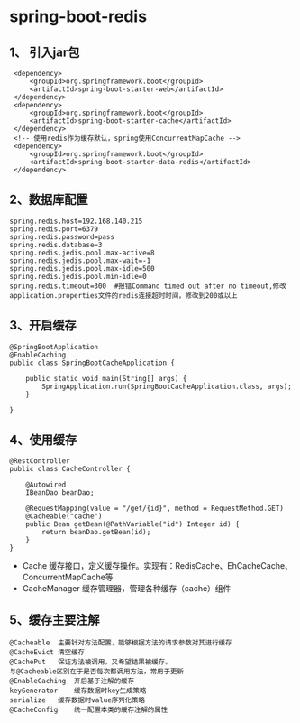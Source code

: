 # **spring-boot-redis**

1、 引入jar包
-
     <dependency>
         <groupId>org.springframework.boot</groupId>
         <artifactId>spring-boot-starter-web</artifactId>
     </dependency>
     <dependency>
         <groupId>org.springframework.boot</groupId>
         <artifactId>spring-boot-starter-cache</artifactId>
     </dependency>
     <!-- 使用redis作为缓存默认，spring使用ConcurrentMapCache -->
     <dependency>
         <groupId>org.springframework.boot</groupId>
         <artifactId>spring-boot-starter-data-redis</artifactId>
     </dependency>

    
2、数据库配置
-
    spring.redis.host=192.168.140.215
    spring.redis.port=6379
    spring.redis.password=pass
    spring.redis.database=3
    spring.redis.jedis.pool.max-active=8
    spring.redis.jedis.pool.max-wait=-1
    spring.redis.jedis.pool.max-idle=500
    spring.redis.jedis.pool.min-idle=0
    spring.redis.timeout=300  #报错Command timed out after no timeout,修改application.properties文件的redis连接超时时间，修改到200或以上
    
3、开启缓存
-
    @SpringBootApplication
    @EnableCaching
    public class SpringBootCacheApplication {
    
        public static void main(String[] args) {
            SpringApplication.run(SpringBootCacheApplication.class, args);
        }
    
    }
    
4、使用缓存
-
    @RestController
    public class CacheController {
    
        @Autowired
        IBeanDao beanDao;
    
        @RequestMapping(value = "/get/{id}", method = RequestMethod.GET)
        @Cacheable("cache")
        public Bean getBean(@PathVariable("id") Integer id) {
            return beanDao.getBean(id);
        }
    }
    

- Cache	缓存接口，定义缓存操作。实现有：RedisCache、EhCacheCache、ConcurrentMapCache等
- CacheManager	缓存管理器，管理各种缓存（cache）组件

5、缓存主要注解
-
    @Cacheable	主要针对方法配置，能够根据方法的请求参数对其进行缓存
    @CacheEvict	清空缓存
    @CachePut	保证方法被调用，又希望结果被缓存。
    与@Cacheable区别在于是否每次都调用方法，常用于更新
    @EnableCaching	开启基于注解的缓存
    keyGenerator	缓存数据时key生成策略
    serialize	缓存数据时value序列化策略
    @CacheConfig	统一配置本类的缓存注解的属性
    
